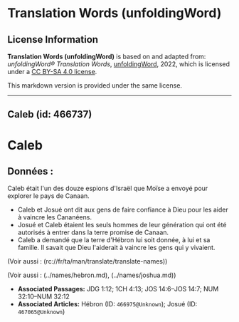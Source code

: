 # Translation Words (unfoldingWord)

## License Information

**Translation Words (unfoldingWord)** is based on and adapted from: _unfoldingWord® Translation Words_, [unfoldingWord](https://unfoldingword.org/utw), 2022, which is licensed under a [CC BY-SA 4.0 license](https://creativecommons.org/licenses/by-sa/4.0/legalcode.en).

This markdown version is provided under the same license.



--------------------------------

## Caleb (id: 466737)

Caleb
=====

Données :
---------

Caleb était l'un des douze espions d'Israël que Moïse a envoyé pour explorer le pays de Canaan.

* Caleb et Josué ont dit aux gens de faire confiance à Dieu pour les aider à vaincre les Cananéens.
* Josué et Caleb étaient les seuls hommes de leur génération qui ont été autorisés à entrer dans la terre promise de Canaan.
* Caleb a demandé que la terre d'Hébron lui soit donnée, à lui et sa famille. Il savait que Dieu l'aiderait à vaincre les gens qui y vivaient.

(Voir aussi : (rc://fr/ta/man/translate/translate\-names))

(Voir aussi : (../names/hebron.md), (../names/joshua.md))

* **Associated Passages:** JDG 1:12; 1CH 4:13; JOS 14:6–JOS 14:7; NUM 32:10–NUM 32:12
* **Associated Articles:** Hébron (ID: `466975@Unknown`); Josué (ID: `467065@Unknown`)

